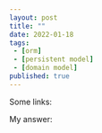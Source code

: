 ```yaml
---
layout: post
title: ""
date: 2022-01-18
tags:
 - [orm]
 - [persistent model]
 - [domain model]
published: true
---
```


Some links:

My answer:
